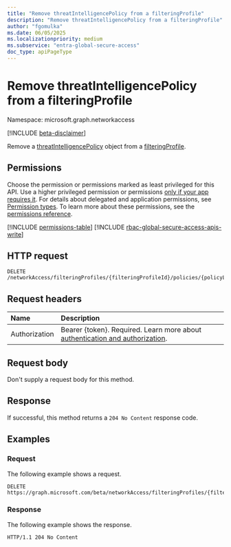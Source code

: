 ```yaml
---
title: "Remove threatIntelligencePolicy from a filteringProfile"
description: "Remove threatIntelligencePolicy from a filteringProfile"
author: "fgomulka"
ms.date: 06/05/2025
ms.localizationpriority: medium
ms.subservice: "entra-global-secure-access"
doc_type: apiPageType
---
```


# Remove threatIntelligencePolicy from a filteringProfile

Namespace: microsoft.graph.networkaccess

[!INCLUDE [beta-disclaimer](../../includes/beta-disclaimer.md)]

Remove a [threatIntelligencePolicy](../resources/networkaccess-threatintelligencepolicy.md) object from a [filteringProfile](../resources/networkaccess-filteringprofile.md).

## Permissions

Choose the permission or permissions marked as least privileged for this API. Use a higher privileged permission or permissions [only if your app requires it](/graph/permissions-overview#best-practices-for-using-microsoft-graph-permissions). For details about delegated and application permissions, see [Permission types](/graph/permissions-overview#permission-types). To learn more about these permissions, see the [permissions reference](/graph/permissions-reference).

<!-- {
  "blockType": "permissions",
  "name": "networkaccess-threatintelligencepolicylink-delete-policy-permissions"
}
-->
[!INCLUDE [permissions-table](../includes/permissions/networkaccess-threatintelligencepolicylink-delete-policy-permissions.md)]
[!INCLUDE [rbac-global-secure-access-apis-write](../includes/rbac-for-apis/rbac-global-secure-access-apis-write.md)]

## HTTP request

<!-- {
  "blockType": "ignored"
}
-->
``` http
DELETE /networkAccess/filteringProfiles/{filteringProfileId}/policies/{policyLinkId}/policy/{id}
```

## Request headers

|Name|Description|
|:---|:---|
|Authorization|Bearer {token}. Required. Learn more about [authentication and authorization](/graph/auth/auth-concepts).|

## Request body

Don't supply a request body for this method.

## Response

If successful, this method returns a `204 No Content` response code.

## Examples

### Request

The following example shows a request.
<!-- {
  "blockType": "request",
  "name": "delete_policy_from_threatintelligencepolicylink"
}
-->
``` http
DELETE https://graph.microsoft.com/beta/networkAccess/filteringProfiles/{filteringProfileId}/policies/{policyLinkId}/policy/{id}
```


### Response

The following example shows the response.
<!-- {
  "blockType": "response",
  "truncated": true
}
-->
``` http
HTTP/1.1 204 No Content
```

